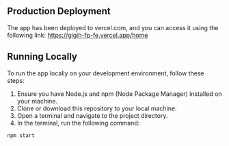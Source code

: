 ## Production Deployment
The app has been deployed to vercel.com, and you can access it using the following link: https://gigih-fp-fe.vercel.app/home

## Running Locally
To run the app locally on your development environment, follow these steps:
1. Ensure you have Node.js and npm (Node Package Manager) installed on your machine.
2. Clone or download this repository to your local machine.
3. Open a terminal and navigate to the project directory.
4. In the terminal, run the following command:

```bash
npm start
```